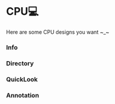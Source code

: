 # CPU💻
Here are some CPU designs you want ~_~


### Info

### Directory

### QuickLook

### Annotation

